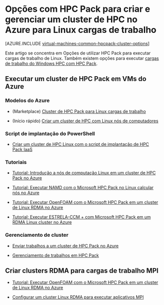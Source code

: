 <properties
 pageTitle="Opções de cluster Linux HPC Pack na nuvem | Microsoft Azure"
 description="Saiba mais sobre opções com o Microsoft HPC Pack para criar e gerenciar um Linux computação de alto desempenho cluster (HPC) na nuvem Azure"
 services="virtual-machines-linux,cloud-services"
 documentationCenter=""
 authors="dlepow"
 manager="timlt"
 editor=""
 tags="azure-resource-manager,azure-service-management,hpc-pack"/>
<tags
ms.service="virtual-machines-linux"
 ms.devlang="na"
 ms.topic="article"
 ms.tgt_pltfrm="vm-linux"
 ms.workload="big-compute"
 ms.date="09/26/2016"
 ms.author="danlep"/>

# <a name="options-with-hpc-pack-to-create-and-manage-an-hpc-cluster-in-azure-for-linux-workloads"></a>Opções com HPC Pack para criar e gerenciar um cluster de HPC no Azure para Linux cargas de trabalho

[AZURE.INCLUDE [virtual-machines-common-hpcpack-cluster-options](../../includes/virtual-machines-common-hpcpack-cluster-options.md)]

Este artigo se concentra em Opções de utilizar HPC Pack para executar cargas de trabalho de Linux. Também existem opções para executar [cargas de trabalho do Windows HPC com HPC Pack](virtual-machines-windows-hpcpack-cluster-options.md).

## <a name="run-an-hpc-pack-cluster-in-azure-vms"></a>Executar um cluster de HPC Pack em VMs do Azure

### <a name="azure-templates"></a>Modelos do Azure


* (Marketplace) [Cluster de HPC Pack para Linux cargas de trabalho](https://azure.microsoft.com/marketplace/partners/microsofthpc/newclusterlinuxcn/)

* (Início rápido) [Criar um cluster de HPC com Linux nós de computadores](https://github.com/Azure/azure-quickstart-templates/tree/master/create-hpc-cluster-linux-cn)


### <a name="powershell-deployment-script"></a>Script de implantação do PowerShell

* [Criar um cluster de HPC Linux com o script de implantação de HPC Pack IaaS](virtual-machines-linux-classic-hpcpack-cluster-powershell-script.md)

### <a name="tutorials"></a>Tutoriais

* [Tutorial: Introdução a nós de computação Linux em um cluster de HPC Pack no Azure](virtual-machines-linux-classic-hpcpack-cluster.md)

* [Tutorial: Executar NAMD com o Microsoft HPC Pack no Linux calcular nós no Azure](virtual-machines-linux-classic-hpcpack-cluster-namd.md)

* [Tutorial: Executar OpenFOAM com o Microsoft HPC Pack em um cluster de Linux RDMA no Azure](virtual-machines-linux-classic-hpcpack-cluster-openfoam.md)

* [Tutorial: Executar ESTRELA-CCM + com Microsoft HPC Pack em um RDMA Linux cluster no Azure](virtual-machines-linux-classic-hpcpack-cluster-starccm.md)

### <a name="cluster-management"></a>Gerenciamento de cluster

* [Enviar trabalhos a um cluster de HPC Pack no Azure](virtual-machines-windows-hpcpack-cluster-submit-jobs.md)

* [Gerenciamento de trabalhos em HPC Pack](https://technet.microsoft.com/library/jj899585.aspx)


## <a name="create-rdma-clusters-for-mpi-workloads"></a>Criar clusters RDMA para cargas de trabalho MPI

* [Tutorial: Executar OpenFOAM com o Microsoft HPC Pack em um cluster de Linux RDMA no Azure](virtual-machines-linux-classic-hpcpack-cluster-openfoam.md)

* [Configurar um cluster Linux RDMA para executar aplicativos MPI](virtual-machines-linux-classic-rdma-cluster.md)

